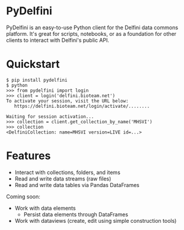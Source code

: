 # PyDelfini

PyDelfini is an easy-to-use Python client for the Delfini data commons
platform. It's great for scripts, notebooks, or as a foundation for
other clients to interact with Delfini's public API.

# Quickstart

```
$ pip install pydelfini
$ python
>>> from pydelfini import login
>>> client = login('delfini.bioteam.net')
To activate your session, visit the URL below:
   https://delfini.bioteam.net/login/activate/........

Waiting for session activation...
>>> collection = client.get_collection_by_name('MHSVI')
>>> collection
<DelfiniCollection: name=MHSVI version=LIVE id=...>
```

# Features

* Interact with collections, folders, and items
* Read and write data streams (raw files)
* Read and write data tables via Pandas DataFrames

Coming soon:

* Work with data elements
    * Persist data elements through DataFrames
* Work with dataviews (create, edit using simple construction tools)
